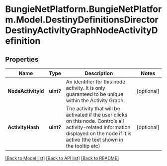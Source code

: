 # BungieNetPlatform.BungieNetPlatform.Model.DestinyDefinitionsDirectorDestinyActivityGraphNodeActivityDefinition
## Properties

Name | Type | Description | Notes
------------ | ------------- | ------------- | -------------
**NodeActivityId** | **uint?** | An identifier for this node activity. It is only guaranteed to be unique within the Activity Graph. | [optional] 
**ActivityHash** | **uint?** | The activity that will be activated if the user clicks on this node. Controls all activity-related information displayed on the node if it is active (the text shown in the tooltip etc) | [optional] 

[[Back to Model list]](../README.md#documentation-for-models) [[Back to API list]](../README.md#documentation-for-api-endpoints) [[Back to README]](../README.md)

